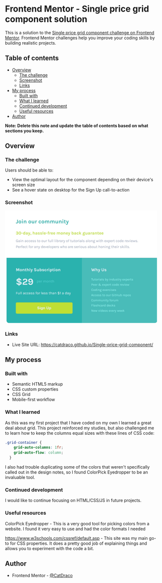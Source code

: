 # Frontend Mentor - Single price grid component solution

This is a solution to the [Single price grid component challenge on Frontend Mentor](https://www.frontendmentor.io/challenges/single-price-grid-component-5ce41129d0ff452fec5abbbc). Frontend Mentor challenges help you improve your coding skills by building realistic projects. 

## Table of contents

- [Overview](#overview)
  - [The challenge](#the-challenge)
  - [Screenshot](#screenshot)
  - [Links](#links)
- [My process](#my-process)
  - [Built with](#built-with)
  - [What I learned](#what-i-learned)
  - [Continued development](#continued-development)
  - [Useful resources](#useful-resources)
- [Author](#author)

**Note: Delete this note and update the table of contents based on what sections you keep.**

## Overview

### The challenge

Users should be able to:

- View the optimal layout for the component depending on their device's screen size
- See a hover state on desktop for the Sign Up call-to-action

### Screenshot

![Screenshot](\Screenshot_2021-11-23_154633.jpg)

### Links

- Live Site URL: https://catdraco.github.io/Single-price-grid-component/

## My process

### Built with

- Semantic HTML5 markup
- CSS custom properties
- CSS Grid
- Mobile-first workflow

### What I learned

As this was my first project that I have coded on my own I learned a great deal about grid.  This project reinforced my studies, but also challenged me to learn how to keep the columns equal sizes with these lines of CSS code:

```css
.grid-container {
    grid-auto-columns: 1fr;
    grid-auto-flow: column; 
  }
```

I also had trouble duplicating some of the colors that weren't specifically called out in the design notes, so I found ColorPick Eyedropper to be an invaluable tool.

### Continued development

I would like to continue focusing on HTML/CSS/JS in future projects.

### Useful resources

ColorPick Eyedropper - This is a very good tool for picking colors from a website. I found it very easy to use and had the color formats I needed

https://www.w3schools.com/cssref/default.asp - This site was my main go-to for CSS properties.  It does a pretty good job of explaining things and allows you to experiment with the code a bit.

## Author

- Frontend Mentor - [@CatDraco](https://dev.to/catdraco)

